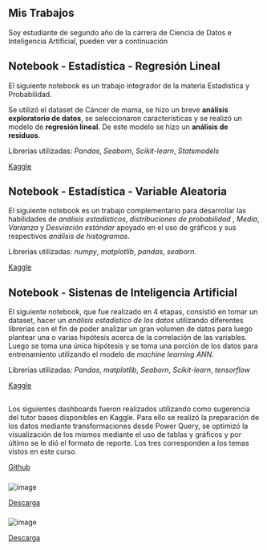 
## Mis Trabajos

Soy estudiante de segundo año de la carrera de Ciencia de Datos e Inteligencia Artificial, pueden ver a continuación 

## Notebook - Estadística - Regresión Lineal

El siguiente notebook es un trabajo integrador de la materia Estadistica y Probabilidad. 

Se utilizó el dataset de Cáncer de mama, se hizo un breve **análisis exploratorio de datos**, se seleccionaron características y se realizó un modelo de **regresión lineal**. De este modelo se hizo un **análisis de residuos**.

Librerias utilizadas: *Pandas*, *Seaborn*, *Scikit-learn*, *Statsmodels*

[Kaggle](https://www.kaggle.com/code/valeriacornes/regresion-lineal)


## Notebook - Estadística - Variable Aleatoria

El siguiente notebook es un trabajo complementario para desarrollar las habilidades de *análisis estadísticos*, *distribuciones de probabilidad* , *Media*, *Varianza* y *Desviación estándar* apoyado en el uso de gráficos y sus respectivos *análisis de histogramas*.

Librerias utilizadas: *numpy*, *matplotlib*, *pandas*, *seaborn*.

[Kaggle](https://www.kaggle.com/code/valeriacornes/variable-aleatoria)


## Notebook - Sistenas de Inteligencia Artificial

El siguiente notebook, que fue realizado en 4 etapas, consistió en tomar un dataset, hacer un *análisis estadístico de los datos* utilizando diferentes librerias con el fin de poder analizar un gran volumen de datos para luego plantear una o varias hipótesis acerca de la correlación de las variables. Luego se toma una única hipótesis y se toma una porción de los datos para entrenamiento utilizando el modelo de *machine learning* *ANN*.

Librerias utilizadas: *Pandas*, *matplotlib*, *Seaborn*, *Scikit-learn*, *tensorflow*

[Kaggle](https://www.kaggle.com/code/valeriacornes/spotify-predictibilidad-de-la-popularidad)

## <Curso Power BI>

Los siguientes dashboards fueron realizados utilizando como sugerencia del tutor bases disponibles en Kaggle. 
Para ello se realizó la preparación de los datos mediante transformaciones desde Power Query, se optimizó la visualización de los mismos mediante el uso de tablas y gráficos y por último se le dió el formato de reporte.
Los tres corresponden a los temas vistos en este curso.

[Github](https://github.com/Valeria-Cornes-07/pbi-curso)

### <Proyecto Uno: Videojuegos>

![image](https://github.com/user-attachments/assets/791cb52a-9cbb-464d-bc64-ce6a72a7cffc)

[Descarga](https://github.com/Valeria-Cornes-07/pbi-curso/blob/main/Proyecto%2001%20Videojuegos.pbix)

### <Proyecto Dos: Informe de denuncias Ante Defensa del Consumidor>

![image](https://github.com/user-attachments/assets/f9612e67-e553-4b58-b642-bee16373e797)

[Descarga](https://github.com/Valeria-Cornes-07/pbi-curso/blob/main/Informe%20de%20Denuncias%20ante%20Defensa%20del%20Consumidor.pbix)



